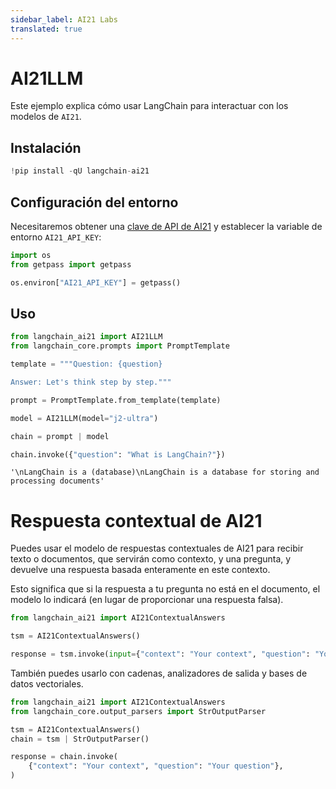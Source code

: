 ```yaml
---
sidebar_label: AI21 Labs
translated: true
---
```


# AI21LLM

Este ejemplo explica cómo usar LangChain para interactuar con los modelos de `AI21`.

## Instalación

```python
!pip install -qU langchain-ai21
```

## Configuración del entorno

Necesitaremos obtener una [clave de API de AI21](https://docs.ai21.com/) y establecer la variable de entorno `AI21_API_KEY`:

```python
import os
from getpass import getpass

os.environ["AI21_API_KEY"] = getpass()
```

## Uso

```python
from langchain_ai21 import AI21LLM
from langchain_core.prompts import PromptTemplate

template = """Question: {question}

Answer: Let's think step by step."""

prompt = PromptTemplate.from_template(template)

model = AI21LLM(model="j2-ultra")

chain = prompt | model

chain.invoke({"question": "What is LangChain?"})
```

```output
'\nLangChain is a (database)\nLangChain is a database for storing and processing documents'
```

# Respuesta contextual de AI21

Puedes usar el modelo de respuestas contextuales de AI21 para recibir texto o documentos, que servirán como contexto,
y una pregunta, y devuelve una respuesta basada enteramente en este contexto.

Esto significa que si la respuesta a tu pregunta no está en el documento,
el modelo lo indicará (en lugar de proporcionar una respuesta falsa).

```python
from langchain_ai21 import AI21ContextualAnswers

tsm = AI21ContextualAnswers()

response = tsm.invoke(input={"context": "Your context", "question": "Your question"})
```

También puedes usarlo con cadenas, analizadores de salida y bases de datos vectoriales.

```python
from langchain_ai21 import AI21ContextualAnswers
from langchain_core.output_parsers import StrOutputParser

tsm = AI21ContextualAnswers()
chain = tsm | StrOutputParser()

response = chain.invoke(
    {"context": "Your context", "question": "Your question"},
)
```
